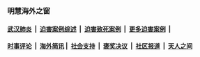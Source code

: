 
### 明慧海外之窗

####  [武汉肺炎](indexes/365.md?t=06251600) &nbsp;|&nbsp;  [迫害案例综述](indexes/328.md?t=06251600) &nbsp;|&nbsp; [迫害致死案例](indexes/277.md?t=06251600)  &nbsp;|&nbsp; [更多迫害案例](indexes/81.md?t=06251600)  &nbsp;|&nbsp; 
####  [时事评论](indexes/19.md?t=06251600) &nbsp;|&nbsp; [海外简讯](indexes/245.md?t=06251600)&nbsp;|&nbsp;  [社会支持](indexes/140.md?t=06251600) &nbsp;|&nbsp; [褒奖决议](indexes/282.md?t=06251600) &nbsp;|&nbsp; [社区报道](indexes/91.md?t=06251600)  &nbsp;|&nbsp; [天人之间](indexes/78.md?t=06251600) 

